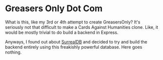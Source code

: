 # Greasers Only Dot Com

What is this, like my 3rd or 4th attempt to create GreasersOnly? It's seriously not that difficult to make a Cards Against Humanities clone. Like, it would be mostly trivial to do build a backend in Express.

Anyways, I found out about [SurrealDB](https://surrealdb.com/) and decided to try and build the backend entirely using this freakishly powerful database. Here goes nothing.
